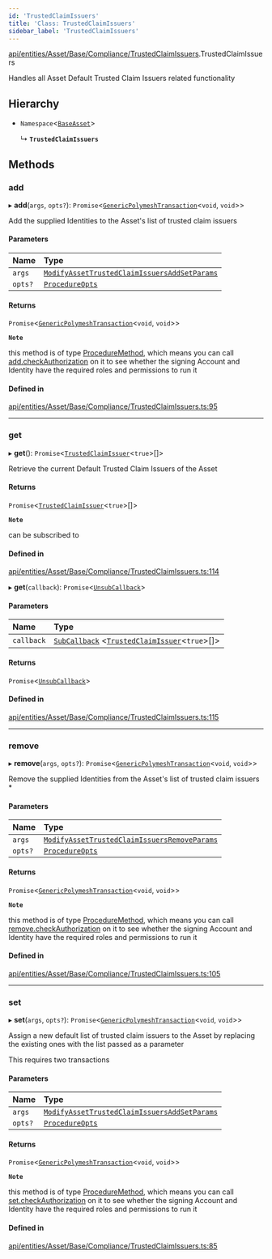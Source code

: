```yaml
---
id: 'TrustedClaimIssuers'
title: 'Class: TrustedClaimIssuers'
sidebar_label: 'TrustedClaimIssuers'
---
```


[api/entities/Asset/Base/Compliance/TrustedClaimIssuers](../../../../../../../modules/API/Entities/Asset/Base/Compliance/TrustedClaimIssuers/TrustedClaimIssuers.md).TrustedClaimIssuers

Handles all Asset Default Trusted Claim Issuers related functionality

## Hierarchy

- `Namespace`\<[`BaseAsset`](../../BaseAsset/BaseAsset.md)\>

  ↳ **`TrustedClaimIssuers`**

## Methods

### add

▸ **add**(`args`, `opts?`): `Promise`\<[`GenericPolymeshTransaction`](../../../../../../../modules/Types/Types.md#genericpolymeshtransaction)\<`void`, `void`\>\>

Add the supplied Identities to the Asset's list of trusted claim issuers

#### Parameters

| Name    | Type                                                                                                                                                                                          |
| :------ | :-------------------------------------------------------------------------------------------------------------------------------------------------------------------------------------------- |
| `args`  | [`ModifyAssetTrustedClaimIssuersAddSetParams`](../../../../../../../interfaces/API/Procedures/Types/ModifyAssetTrustedClaimIssuersAddSetParams/ModifyAssetTrustedClaimIssuersAddSetParams.md) |
| `opts?` | [`ProcedureOpts`](../../../../../../../interfaces/Types/ProcedureOpts/ProcedureOpts.md)                                                                                                       |

#### Returns

`Promise`\<[`GenericPolymeshTransaction`](../../../../../../../modules/Types/Types.md#genericpolymeshtransaction)\<`void`, `void`\>\>

**`Note`**

this method is of type [ProcedureMethod](../../../../../../../interfaces/Types/ProcedureMethod/ProcedureMethod.md), which means you can call [add.checkAuthorization](../../../../../../../interfaces/Types/ProcedureMethod/ProcedureMethod.md#checkauthorization)
on it to see whether the signing Account and Identity have the required roles and permissions to run it

#### Defined in

[api/entities/Asset/Base/Compliance/TrustedClaimIssuers.ts:95](https://github.com/PolymeshAssociation/polymesh-sdk/blob/adcc38781/src/api/entities/Asset/Base/Compliance/TrustedClaimIssuers.ts#L95)

---

### get

▸ **get**(): `Promise`\<[`TrustedClaimIssuer`](../../../../../../../interfaces/Types/TrustedClaimIssuer/TrustedClaimIssuer.md)\<`true`\>[]\>

Retrieve the current Default Trusted Claim Issuers of the Asset

#### Returns

`Promise`\<[`TrustedClaimIssuer`](../../../../../../../interfaces/Types/TrustedClaimIssuer/TrustedClaimIssuer.md)\<`true`\>[]\>

**`Note`**

can be subscribed to

#### Defined in

[api/entities/Asset/Base/Compliance/TrustedClaimIssuers.ts:114](https://github.com/PolymeshAssociation/polymesh-sdk/blob/adcc38781/src/api/entities/Asset/Base/Compliance/TrustedClaimIssuers.ts#L114)

▸ **get**(`callback`): `Promise`\<[`UnsubCallback`](../../../../../../../modules/Types/Types.md#unsubcallback)\>

#### Parameters

| Name       | Type                                                                                                                                                                                            |
| :--------- | :---------------------------------------------------------------------------------------------------------------------------------------------------------------------------------------------- |
| `callback` | [`SubCallback`](../../../../../../../modules/Types/Types.md#subcallback) \<[`TrustedClaimIssuer`](../../../../../../../interfaces/Types/TrustedClaimIssuer/TrustedClaimIssuer.md)\<`true`\>[]\> |

#### Returns

`Promise`\<[`UnsubCallback`](../../../../../../../modules/Types/Types.md#unsubcallback)\>

#### Defined in

[api/entities/Asset/Base/Compliance/TrustedClaimIssuers.ts:115](https://github.com/PolymeshAssociation/polymesh-sdk/blob/adcc38781/src/api/entities/Asset/Base/Compliance/TrustedClaimIssuers.ts#L115)

---

### remove

▸ **remove**(`args`, `opts?`): `Promise`\<[`GenericPolymeshTransaction`](../../../../../../../modules/Types/Types.md#genericpolymeshtransaction)\<`void`, `void`\>\>

Remove the supplied Identities from the Asset's list of trusted claim issuers \*

#### Parameters

| Name    | Type                                                                                                                                                                                          |
| :------ | :-------------------------------------------------------------------------------------------------------------------------------------------------------------------------------------------- |
| `args`  | [`ModifyAssetTrustedClaimIssuersRemoveParams`](../../../../../../../interfaces/API/Procedures/Types/ModifyAssetTrustedClaimIssuersRemoveParams/ModifyAssetTrustedClaimIssuersRemoveParams.md) |
| `opts?` | [`ProcedureOpts`](../../../../../../../interfaces/Types/ProcedureOpts/ProcedureOpts.md)                                                                                                       |

#### Returns

`Promise`\<[`GenericPolymeshTransaction`](../../../../../../../modules/Types/Types.md#genericpolymeshtransaction)\<`void`, `void`\>\>

**`Note`**

this method is of type [ProcedureMethod](../../../../../../../interfaces/Types/ProcedureMethod/ProcedureMethod.md), which means you can call [remove.checkAuthorization](../../../../../../../interfaces/Types/ProcedureMethod/ProcedureMethod.md#checkauthorization)
on it to see whether the signing Account and Identity have the required roles and permissions to run it

#### Defined in

[api/entities/Asset/Base/Compliance/TrustedClaimIssuers.ts:105](https://github.com/PolymeshAssociation/polymesh-sdk/blob/adcc38781/src/api/entities/Asset/Base/Compliance/TrustedClaimIssuers.ts#L105)

---

### set

▸ **set**(`args`, `opts?`): `Promise`\<[`GenericPolymeshTransaction`](../../../../../../../modules/Types/Types.md#genericpolymeshtransaction)\<`void`, `void`\>\>

Assign a new default list of trusted claim issuers to the Asset by replacing the existing ones with the list passed as a parameter

This requires two transactions

#### Parameters

| Name    | Type                                                                                                                                                                                          |
| :------ | :-------------------------------------------------------------------------------------------------------------------------------------------------------------------------------------------- |
| `args`  | [`ModifyAssetTrustedClaimIssuersAddSetParams`](../../../../../../../interfaces/API/Procedures/Types/ModifyAssetTrustedClaimIssuersAddSetParams/ModifyAssetTrustedClaimIssuersAddSetParams.md) |
| `opts?` | [`ProcedureOpts`](../../../../../../../interfaces/Types/ProcedureOpts/ProcedureOpts.md)                                                                                                       |

#### Returns

`Promise`\<[`GenericPolymeshTransaction`](../../../../../../../modules/Types/Types.md#genericpolymeshtransaction)\<`void`, `void`\>\>

**`Note`**

this method is of type [ProcedureMethod](../../../../../../../interfaces/Types/ProcedureMethod/ProcedureMethod.md), which means you can call [set.checkAuthorization](../../../../../../../interfaces/Types/ProcedureMethod/ProcedureMethod.md#checkauthorization)
on it to see whether the signing Account and Identity have the required roles and permissions to run it

#### Defined in

[api/entities/Asset/Base/Compliance/TrustedClaimIssuers.ts:85](https://github.com/PolymeshAssociation/polymesh-sdk/blob/adcc38781/src/api/entities/Asset/Base/Compliance/TrustedClaimIssuers.ts#L85)
